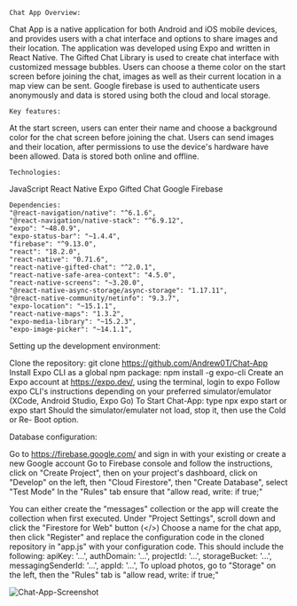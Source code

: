 	Chat App Overview:

Chat App is a native application for both Android and iOS mobile devices, and provides users with a chat interface and options to share images and their location.
The application was developed using Expo and written in React Native.
The Gifted Chat Library is used to create chat interface with customized message bubbles. 
Users can choose a theme color on the start screen before joining the chat, images as well as
their current location in a map view can be sent. 
Google firebase is used to authenticate users anonymously and data is stored using both the cloud and local storage.


	Key features:

  At the start screen, users can enter their name and choose a background color for the chat screen before joining the chat.
  Users can send images and their location, after permissions to use the device's hardware have been allowed.
   Data is stored both online and offline.


	Technologies:

  JavaScript
  React Native
  Expo
  Gifted Chat
  Google Firebase

	Dependencies: 
    "@react-navigation/native": "^6.1.6",
    "@react-navigation/native-stack": "^6.9.12",
    "expo": "~48.0.9",
    "expo-status-bar": "~1.4.4",
    "firebase": "^9.13.0",
    "react": "18.2.0",
    "react-native": "0.71.6",
    "react-native-gifted-chat": "^2.0.1",
    "react-native-safe-area-context": "4.5.0",
    "react-native-screens": "~3.20.0",
    "@react-native-async-storage/async-storage": "1.17.11",
    "@react-native-community/netinfo": "9.3.7",
    "expo-location": "~15.1.1",
    "react-native-maps": "1.3.2",
    "expo-media-library": "~15.2.3",
    "expo-image-picker": "~14.1.1",


Setting up the development environment:

  Clone the repository: git clone https://github.com/Andrew0T/Chat-App
  Install Expo CLI as a global npm package: npm install -g expo-cli
  Create an Expo account at https://expo.dev/, using the terminal, login to expo
  Follow expo CLI's instructions depending on your preferred simulator/emulator (XCode, Android Studio, Expo Go)
  To Start Chat-App: type npx expo start or expo start
  Should the simulator/emulater not load, stop it, then use the Cold or Re- Boot option.

  Database configuration:

  Go to https://firebase.google.com/ and sign in with your existing or create a new Google account
  Go to Firebase console and follow the instructions, click on "Create Project", then on your project's dashboard, 
	click on "Develop" on the left, then "Cloud Firestore",  then "Create Database", select "Test Mode"
	In the "Rules" tab ensure that "allow read, write: if true;"
  
  You can either create the "messages" collection or the app will create the collection when first executed.
  Under "Project Settings", scroll down and click the "Firestore for Web" button (</>)
  Choose a name for the chat app, then click "Register" and replace the configuration code in the cloned repository in "app.js" with your configuration code.
	This should include the following: apiKey: '...', authDomain: '...', projectId: '...', storageBucket: '...', messagingSenderId: '...', appId: '...',
  To upload photos, go to "Storage" on the left, then the "Rules" tab is "allow read, write: if true;"

![Chat-App-Screenshot](https://user-images.githubusercontent.com/113891991/232241539-0580c771-ffd1-4779-b42a-8fe49b033668.png)


  
